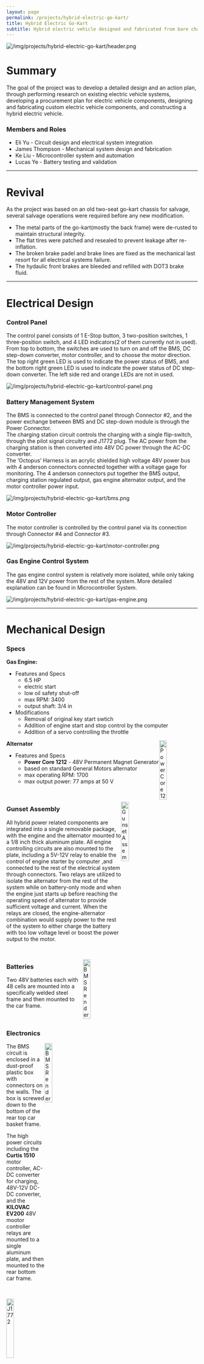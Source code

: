 ```yaml
---
layout: page
permalink: /projects/hybrid-electric-go-kart/
title: Hybrid Electric Go-Kart
subtitle: Hybrid electric vehicle designed and fabricated from bare chassis
---
```


![/img/projects/hybrid-electric-go-kart/header.png](/img/projects/hybrid-electric-go-kart/header.png)

# Summary

The goal of the project was to develop a detailed design and an action plan, through performing research on existing electric vehicle systems, developing a procurement plan for electric vehicle components, designing and fabricating custom electric vehicle components, and constructing a hybrid electric vehicle.

### Members and Roles

- Eli Yu - Circuit design and electrical system integration
- James Thompson - Mechanical system design and fabrication
- Ke Liu - Microcontroller system and automation
- Lucas Ye - Battery testing and validation

<hr />

# Revival

As the project was based on an old two-seat go-kart chassis for salvage, several salvage operations were required before any new modification.

- The metal parts of the go-kart(mostly the back frame) were de-rusted to maintain structural integrity.
- The flat tires were patched and resealed to prevent leakage after re-inflation.
- The broken brake padel and brake lines are fixed as the mechanical last resort for all electrical systems failure.
- The hydaulic front brakes are bleeded and refilled with DOT3 brake fluid.

<hr />

# Electrical Design

### Control Panel

The control panel consists of 1 E-Stop button, 3 two-position switches, 1 three-position switch, and 4 LED indicators(2 of them currently not in used).
<br>
From top to bottom, the switches are used to turn on and off the BMS, DC step-down converter, motor controller, and to choose the motor direction. The top right green LED is used to indicate the power status of BMS, and the bottom right green LED is used to indicate the power status of DC step-down converter. The left side red and orange LEDs are not in used.

![/img/projects/hybrid-electric-go-kart/control-panel.png](/img/projects/hybrid-electric-go-kart/control-panel.png)

### Battery Management System

The BMS is connected to the control panel through Connector #2, and the power exchange between BMS and DC step-down module is through the Power Connector.
<br>
The charging station circuit controls the charging with a single flip-switch, through the pilot signal circuitry and J1772 plug. The AC power from the charging station is then converted into 48V DC power through the AC-DC converter.
<br>
The ‘Octopus’ Harness is an acrylic shielded high voltage 48V power bus with 4 anderson connectors connected together with a voltage gage for monitoring. The 4 anderson connectors put together the BMS output, charging station regulated output, gas engine alternator output, and the motor controller power input.

![/img/projects/hybrid-electric-go-kart/bms.png](/img/projects/hybrid-electric-go-kart/bms.png)

### Motor Controller

The motor controller is controlled by the control panel via its connection through Connector #4 and Connector #3.

![/img/projects/hybrid-electric-go-kart/motor-controller.png](/img/projects/hybrid-electric-go-kart/motor-controller.png)

### Gas Engine Control System

The gas engine control system is relatively more isolated, while only taking the 48V and 12V power from the rest of the system. More detailed explanation can be found in Microcontroller System.

![/img/projects/hybrid-electric-go-kart/gas-engine.png](/img/projects/hybrid-electric-go-kart/gas-engine.png)

<hr />

# Mechanical Design

### Specs

**Gas Engine:**

- Features and Specs
    - 6.5 HP
    - electric start
    - low oil safety shut-off
    - max RPM: 3400
    - output shaft: 3/4 in
- Modifications
    - Removal of original key start swtich
    - Addition of engine start and stop control by the computer
    - Addition of a servo controlling the throttle

<a href="/img/projects/hybrid-electric-go-kart/power-core-1212.jpg"><img src="/img/projects/hybrid-electric-go-kart/power-core-1212.jpg" alt="Power Core 1212" class="lazyload" style="vertical-align:top; width:20%; float:right;"></a>

**Alternator**

- Features and Specs
    - **Power Core 1212** - 48V Permanent Magnet Generator
    - based on standard General Motors alternator
    - max operating RPM: 1700
    - max output power: 77 amps at 50 V

<br>

<a href="/img/projects/hybrid-electric-go-kart/gunset-assembly.jpg"><img src="/img/projects/hybrid-electric-go-kart/gunset-assembly.jpg" alt="Gunset Assembly" class="lazyload" style="vertical-align:top; width:20%; float:right;"></a>

### Gunset Assembly

All hybrid power related components are integrated into a single removable package, with the engine and the alternator mounted to a 1/8 inch thick aluminum plate. All engine controlling circuits are also mounted to the plate, including a 5V-12V relay to enable the control of engine starter by computer ,and connected to the rest of the electrical system through connectors. Two relays are utilized to isolate the alternator from the rest of the system while on battery-only mode and when the engine just starts up before reaching the operating speed of alternator to provide sufficient voltage and current. When the relays are closed, the engine-alternator combination would supply power to the rest of the system to either charge the battery with too low voltage level or boost the power output to the motor.

<br>

<a href="/img/projects/hybrid-electric-go-kart/batteries.jpg"><img src="/img/projects/hybrid-electric-go-kart/batteries.jpg" alt="BMS Rendered" class="lazyload" style="vertical-align:top; width:20%; float:right;"></a>

### Batteries

Two 48V batteries each with 48 cells are mounted into a specifically welded steel frame and then mounted to the car frame.

<br>


### Electronics

<a href="/img/projects/hybrid-electric-go-kart/bms-rendered.png"><img src="/img/projects/hybrid-electric-go-kart/bms-rendered.png" alt="BMS Rendered" class="lazyload" style="vertical-align:top; width:20%; float:right;"></a>

The BMS circuit is enclosed in a dust-proof plastic box with connectors on the walls. The box is screwed down to the bottom of the rear top car basket frame.

The high power circuits including the **Curtis 1510** motor controller, AC-DC converter for charging, 48V-12V DC-DC converter, and the **KILOVAC EV200** 48V mootor controller relays are mounted to a single aluminum plate, and then mounted to the rear bottom car frame.


<br>

<a href="/img/projects/hybrid-electric-go-kart/J1772.png"><img src="/img/projects/hybrid-electric-go-kart/J1772.png" alt="J1772" class="lazyload" style="vertical-align:top; width:20%; float:right;"></a>

### J1772 Charging Port

The standard J1772 charging plug port is mounted on a 3D-printed plated on the side of the car basket frame behind driver's seat.

<br>

<a href="/img/projects/hybrid-electric-go-kart/EJ4-4001.png"><img src="/img/projects/hybrid-electric-go-kart/EJ4-4001.png" alt="EJ4-4001" class="lazyload" style="vertical-align:top; width:20%; float:right;"></a>

### Electric Driving Motor

The electric motor used is **EJ4-4001** 48-volt DC, shunt-wound, reversible traction motor in a golf cart motor-axle assembly. The motor is capable of providing a maxium of 3.2 HP.

<br>

---

# Mechanical Manufacture and Procedures

- replace the orginal axle frame with fabricated axle frame to fit the golf cart motor-axle assembly
- install 8 in wheel spacers on rear axle to improve stability
- fabricate various mounting panels and brackets
- connect the rear drum brakes on the golf cart axle to the hand brake
- mount throttle rheostat to the underside of cargo basket frame behind driver's seat and feed throttle wires to the pedal
- mount brake rheostat for regenerative braking to front floor panel and connect to brake padel

---

# Microcontroller System

### CAN Bus Monitor

A Sparkfun arduino CAN Bus shield is used to monitor CAN Bus data flow. Battery voltage data is filtered out to indicate when hybrid system needs to engage.

![CAN Bus Monitor](/img/projects/hybrid-electric-go-kart/can-bus-monitor.jpg)

### LCD Display

A small LCD display is mounted to the dashboard to display battery voltage, current, and error messages.

![LCD Display](/img/projects/hybrid-electric-go-kart/lcd-display.jpg)

### Gas Engine Control

The ignition and stall of the gas engine are controlled by the microcontroller. Once the 'ignition' port of gas engine is connected to 12V, the engine starts. Once the 'stall' ported is grounded, the engine stops. Since gas engine and alternator operates at high voltage, a relay is utilized in the control system. The gas engine RPM is controlled by a servo motor to privde desired 48V output.

**Code to drive relay**

![Drive Relay](/img/projects/hybrid-electric-go-kart/drive-relay.jpg)

**Code to drive servo**

![Drive Servo](/img/projects/hybrid-electric-go-kart/drive-servo.jpg)

---

# Testings and Validation

### Weight Test

A racing vehicle weight is placed under the wheels to measure the actual weight of the finished vehicle.

**Weight Estimation**

<table>
    <tr>
        <th>quantity</th>
        <th>item</th>
        <th>weight (lbs.)</th>
    </tr>
    <tr>
        <td>1</td>
        <td>motor</td>
        <td>35</td>
    </tr>
    <tr>
        <td>1</td>
        <td>alternator</td>
        <td>14</td>
    </tr>
    <tr>
        <td>2</td>
        <td>battery</td>
        <td>140</td>
    </tr>
    <tr>
        <td>1</td>
        <td>frame</td>
        <td>380</td>
    </tr>
    <tr>
        <td>1</td>
        <td>BMS circuit</td>
        <td>20</td>
    </tr>
    <tr>
        <td>1</td>
        <td>electric motor/rear axle assembly</td>
        <td>80</td>
    </tr>
    <tr>
        <td>1</td>
        <td>electronic control board</td>
        <td>30</td>
    </tr>
    <tr>
        <td colspan="2"><b>Total</b></td>
        <td><u>699</u></td>
    </tr>
</table>

**Test Result**

The weight is measued <u>662.5 lbs</u>, with percentage difference of <u>5.22%</u> between real case and estimation.

![Weight Test](/img/projects/hybrid-electric-go-kart/weight-test.jpg)

### Speed Test

The original golf cart motor-axle assembly has a designed speed of <u>20 MPH</u>, but considering the increased wheel size on our go-kart of <u>22 in</u> diameter compared to the gold cart's <u>18 in</u> diameter, a <u>22%</u> increase is expected leading to an estimated max speed of about <u>25 MPH</u>.

**Test Result**

The speed test is performed by testing the time taken for the vehicle to pass a certain distance after fully speeded up. During the test, it takes <u>7.07 seconds</u> to pass <u>200 ft</u> of distance, which results in the actual speed at <u>19.3 MPH</u>.

$$
\begin{aligned}
V = \frac{200 ft \div 5280feet/mile}{7.07 s \div 60 s/min \div 60 min/h} = 19.2876 mph
\end{aligned}
$$

### Battery Validation Bench Test

A General Electric electric vehicle charging station is used in lab to test charge the vehicle battery.

![Bench Test Charging](/img/projects/hybrid-electric-go-kart/bench-charge.jpg)


After fully charged, the throttle is held floored to test discharge the vehicle battery.

<a href="/img/projects/hybrid-electric-go-kart/bench-discharge-photo.png"><img src="/img/projects/hybrid-electric-go-kart/bench-discharge-photo.png" alt="Bench Test Discharging" class="lazyload" style="vertical-align:top; width:20%; float:right;"></a>

![Bench Test discharging](/img/projects/hybrid-electric-go-kart/bench-discharge.jpg)

### Field Battery Charging Test

The vehicle is driven to a public parking lot, and then tested with a standard GE charging station (with J1772 plug) for commercial electric vehicles. The charging is successful, with a fast charging rate to charge up the battery by 1 full volt from 47 V to 48 V in <u>~850 seconds (14 minutes)</u>.

<a href="/img/projects/hybrid-electric-go-kart/field-charge-photo.png"><img src="/img/projects/hybrid-electric-go-kart/field-charge-photo.png" alt="Field Test Charging" class="lazyload" style="vertical-align:top; width:40%; float:right;"></a>

![Field Test Charging](/img/projects/hybrid-electric-go-kart/field-charge.jpg)

### Drive Cycle Test

The drive cycle test is performed in a public parking lot to simulate typical city driving with flat and sloped roads.

The driving cycle test estimation calculation is done according to the measurement of the parking garage shown below.

<a href="/img/projects/hybrid-electric-go-kart/drive-cycle-up.jpg"><img src="/img/projects/hybrid-electric-go-kart/drive-cycle-up.jpg" alt="Drive Cycle Up" class="lazyload" style="vertical-align:top; width:49%;"></a>
<a href="/img/projects/hybrid-electric-go-kart/drive-cycle-down.jpg"><img src="/img/projects/hybrid-electric-go-kart/drive-cycle-down.jpg" alt="Drive Cycle Down" class="lazyload" style="vertical-align:top; width:49%;"></a>

The total distance on Flat Surface: <u>1000.36 m</u>
<br>
The total distance on $$3^{\circ}$$ Gradient Surface: <u>338.33 m</u>
<br>
The total distance on $$-3^{\circ}$$ Gradient Surface: <u>246.89 m</u>

The speed of the vehicle measured is 19.2876 mph, which is 8.6223 m/s.
<br>
Hence, the time taken to travel on different surfgaces can be calcualted:

Time on Flat Surface: $$\frac{1000.36 m}{8.6223 m/s}=\underline{116.02 s}$$
<br>
Time on $$3^{\circ}$$ Gradient Surface: $$\frac{338.33 m}{8.6223 m/s}=\underline{39.24 s}$$
<br>
Time on $$-3^{\circ}$$ Gradient Surface: $$\frac{246.89 m}{8.6223 m/s}=\underline{28.63 s}$$

<img src="/img/projects/hybrid-electric-go-kart/drive-cycle-cal1.jpg" alt="Drive Cycle Calculation 1" class="lazyload" style="vertical-align:top; width:33%;">
<img src="/img/projects/hybrid-electric-go-kart/drive-cycle-cal2.jpg" alt="Drive Cycle Calculation 2" class="lazyload" style="vertical-align:top; width:33%;">
<img src="/img/projects/hybrid-electric-go-kart/drive-cycle-cal3.jpg" alt="Drive Cycle Calculation 3" class="lazyload" style="vertical-align:top; width:33%;">

Thus, through the average power on different surfaces calcuated above, the Total Energy Consumed would be:

$$E_{total}=0.71 kW\times 116.02 s + 4.65 kW\times 39.24 s - 3.23 kW \times 28.63 s = \underline{172.37 kJ}$$

During actual test, the throttle is released on down slopes, and no energy regenration, so the actual energy consumption estimation is:

$$E_{total}=0.71 kW\times 116.02 s + 4.65 kW\times 39.24 s = \underline{264.84 kJ}$$

In real field test, the voltage of battery goes down through time like below:

![Field Test Drive Cycle Discharge](/img/projects/hybrid-electric-go-kart/field-discharge.jpg)

Through the integration of voltage times current over time, the actual energy consumption is <b><u>200.403 kJ</u></b>, which is <u>24.33%</u> different from theoretical value.

### First Road Test

<div style="position:relative;padding-bottom:56.25%;"> <!-- 16:9 ratio, 75% for 4:3 -->
 <iframe style="width:100%;height:100%;position:absolute;left:0px;top:0px;" frameborder="0" width="100%" height="100%" allow="accelerometer; autoplay; clipboard-write; encrypted-media; gyroscope; picture-in-picture" allowfullscreen src="https://www.youtube.com/embed/DZhD1u15GrI">
</iframe>
</div>
<!--
<video width="100%" height="100%" controls>
  <source src="/img/projects/hybrid-electric-go-kart/drive-test.mp4" type="video/mp4">
</video>
-->
<br>

### Grip and Structure Integrity Test

<!--
<video width="100%" height="100%" controls>
  <source src="/img/projects/hybrid-electric-go-kart/grip-test.mp4" type="video/mp4">
</video>
-->
<div style="position:relative;padding-bottom:56.25%;"> <!-- 16:9 ratio, 75% for 4:3 -->
 <iframe style="width:100%;height:100%;position:absolute;left:0px;top:0px;" frameborder="0" width="100%" height="100%" allow="accelerometer; autoplay; clipboard-write; encrypted-media; gyroscope; picture-in-picture" allowfullscreen src="https://www.youtube.com/embed/N4e_TS6dAOI">
</iframe>
</div>